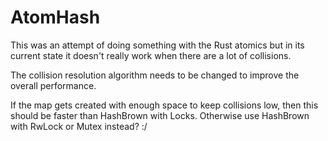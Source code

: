 # AtomHash

This was an attempt of doing something with the Rust atomics but in its current state it doesn't really work when there are a lot of collisions.

The collision resolution algorithm needs to be changed to improve the overall performance.

If the map gets created with enough space to keep collisions low, then this should be faster than HashBrown with Locks. Otherwise use HashBrown with RwLock or Mutex instead? :/
